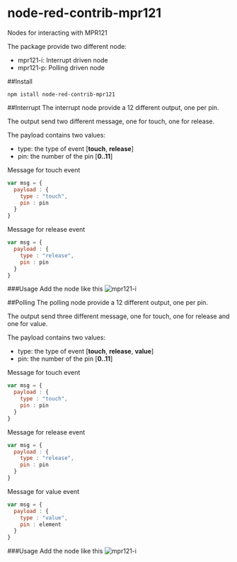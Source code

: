 # node-red-contrib-mpr121
Nodes for interacting with MPR121

The package provide two different node:
- mpr121-i: Interrupt driven node
- mpr121-p: Polling driven node

##Install
```
npm istall node-red-contrib-mpr121
```

##Interrupt
The interrupt node provide a 12 different output, one per pin.

The output send two different message, one for touch, one for release.

The payload contains two values:
- type: the type of event [**touch**, **release**]
- pin: the number of the pin [**0..11**]

Message for touch event
```javascript
var msg = {
  payload : {
    type : "touch",
    pin : pin
  }
}
```

Message for release event
```javascript
var msg = {
  payload : {
    type : "release",
    pin : pin
  }
}
```

###Usage
Add the node like this
![mpr121-i](https://raw.githubusercontent.com/grandeemme/node-red-contrib-mpr121/master/readme/mpr121-i.png)

##Polling
The polling node provide a 12 different output, one per pin.

The output send three different message, one for touch, one for release and one for value.

The payload contains two values:
- type: the type of event [**touch**, **release**, **value**]
- pin: the number of the pin [**0..11**]

Message for touch event
```javascript
var msg = {
  payload : {
    type : "touch",
    pin : pin
  }
}
```

Message for release event
```javascript
var msg = {
  payload : {
    type : "release",
    pin : pin
  }
}
```

Message for value event
```javascript
var msg = {
  payload : {
    type : "value",
    pin : element
  }
}
```
###Usage
Add the node like this
![mpr121-i](https://raw.githubusercontent.com/grandeemme/node-red-contrib-mpr121/master/readme/mpr121-p.png)
